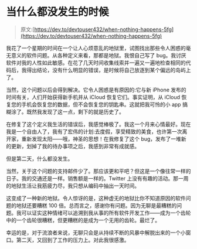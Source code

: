 # 当什么都没发生的时候

> 原文:[https://dev.to/devtouser432/when-nothing-happens-5fg](https://dev.to/devtouser432/when-nothing-happens-5fg)

我花了一个星期的时间在一个让人心烦意乱的地狱里，试图找出那些令人困惑的毫无意义的软件问题。从各种定义来看，那都是地狱。我恨自己写了 bug。我讨厌软件对我的人性如此敏感。在花了几天时间收集线索并一遍又一遍地检查相同的代码后，我得出结论，没有什么明显的错误，是时候将自己放逐到某个偏远的岛屿上了。

当然，这个问题以后会得到解决。它令人困惑是有原因的:它与新 iPhone 发布的时间有关，人们开始获得新手机并从 iCloud 恢复它们。事实证明，从 iCloud 恢复您的手机会恢复您的数据，但不会恢复您的钥匙串。这就把我可怜的小 app 搞糊涂了。既然我发现了这一点，剩下的就是历史了。

在修复了这个定义我生活的错误后，我感觉棒极了。我这一个月来心情最好。现在我是一个自由人了，我有了宏伟的计划:去度假，享受精致的美食，也许第一次离开家，重新发现太阳——哦，神圣的思想！在我修复了这个 bug，发布了一堆新的更新，划掉了我的待办事项之后，我感到非常有成就感。

但是第二天，什么都没发生。

当然，关于这个问题的支持邮件少了。那应该更和平吧？但这是一个像往常一样的日子。我的交通还是一样。销售额是一样的。Twitter 上没有有趣的活动。那一周的地狱生活让我筋疲力尽，我只想从编码中抽出一天时间。

这变成了一种新的地狱。令人惊讶的是，这种虚无的地狱比你不知道原因的软件问题的地狱还要糟糕 100 倍。总而言之，感谢你有问题。因为无聊是最糟糕的问题。我可以证实这种情绪可以追溯到我从事的所有软件开发工作——成为一个齿轮中的一个齿轮很糟糕，但更糟糕的是成为一个无用的齿轮。最烂了。

幸运的是，对于流浪者来说，无聊只会是从持续不断的风暴中解脱出来的一个小窗口。第二天，又回到了工作的压力上。对此我很感激。